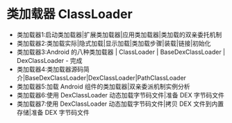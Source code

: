 # 类加载器 ClassLoader 

* 类加载器1:启动类加载器|扩展类加载器|应用类加载器|类加载的双亲委托机制
* 类加载器2:类加载实际|隐式加载|显示加载|类加载步骤|装载|链接|初始化
* 类加载器3:Android 的八种类加载器 | ClassLoader | BaseDexClassLoader | DexClassLoader - 完成
* 类加载器4:类加载器源码简介|BaseDexClassLoader|DexClassLoader|PathClassLoader
* 类加载器5:加载 Android 组件的类加载器|双亲委派机制实例分析
* 类加载器6:使用 DexClassLoader 动态加载字节码文件|准备 DEX 字节码文件
* 类加载器7:使用 DexClassLoader 动态加载字节码文件|拷贝 DEX 文件到内置存储|准备 DEX 字节码文件